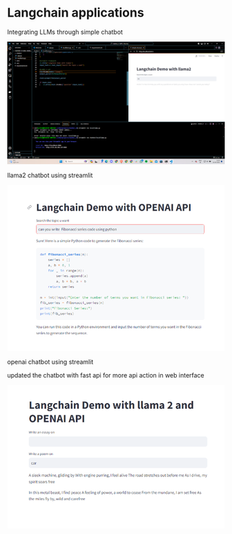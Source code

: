 # Langchain applications
Integrating LLMs through simple chatbot

![alt text](image.png)

llama2 chatbot using streamlit

![alt text](image-1.png)

openai chatbot using streamlit

updated the chatbot with fast api for more api action in web interface

![alt text](image-2.png)